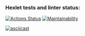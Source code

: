### Hexlet tests and linter status:
[![Actions Status](https://github.com/eaha90/python-project-49/actions/workflows/hexlet-check.yml/badge.svg)](https://github.com/eaha90/python-project-49/actions)
[![Maintainability](https://api.codeclimate.com/v1/badges/ab977d1540b4e4dfc707/maintainability)](https://codeclimate.com/github/eaha90/python-project-49/maintainability)

[![asciicast](https://asciinema.org/a/509283/thumb.svg)](https://asciinema.org/a/pqO3K8bpU1h7rnU0BmMe88HXf)
